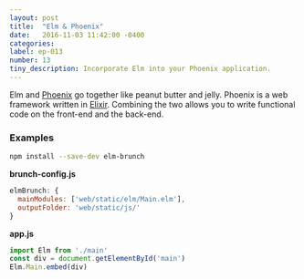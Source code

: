 ```yaml
---
layout: post
title:  "Elm & Phoenix"
date:   2016-11-03 11:42:00 -0400
categories:
label: ep-013
number: 13
tiny_description: Incorporate Elm into your Phoenix application.
---
```


Elm and [Phoenix](http://www.phoenixframework.org) go together like peanut butter and jelly. Phoenix is a web framework written in [Elixir](http://elixir-lang.org). Combining the two allows you to write functional code on the front-end and the back-end.

### Examples

```sh
npm install --save-dev elm-brunch
```

**brunch-config.js**

```js
elmBrunch: {
  mainModules: ['web/static/elm/Main.elm'],
  outputFolder: 'web/static/js/'
}
```

**app.js**

```js
import Elm from './main'
const div = document.getElementById('main')
Elm.Main.embed(div)
```
